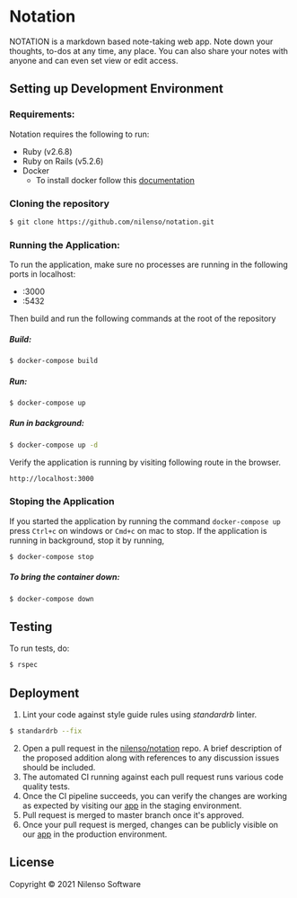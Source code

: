 # Notation
NOTATION is a markdown based note-taking web app. Note down your thoughts, to-dos at any time, any place. You can also share your notes with anyone and can even set view or edit access.

## Setting up Development Environment

### Requirements:
Notation requires the following to run:
- Ruby (v2.6.8)
- Ruby on Rails (v5.2.6)
- Docker
  - To install docker follow this [documentation](https://www.docker.com/)


### Cloning the repository
```sh
$ git clone https://github.com/nilenso/notation.git
```

### Running the Application:
To run the application, make sure no processes are running in the following ports in localhost:
- :3000
- :5432

Then build and run the following commands at the root of the repository
##### Build:
  ```sh
$ docker-compose build
```
##### Run:
  ```sh
$ docker-compose up
```

##### Run in background:
  ```sh
$ docker-compose up -d
```

Verify the application is running by visiting following route in the browser.
```sh
http://localhost:3000
```

### Stoping the Application
If you started the application by running the command `docker-compose up` press `Ctrl+c` on windows or `Cmd+c` on mac to stop. If the application is running in background, stop it by running,

```sh
$ docker-compose stop
```

##### To bring the container down:
```sh
$ docker-compose down
```
## Testing

To run tests, do:

```sh
$ rspec
```

## Deployment

1. Lint your code against style guide rules using _standardrb_ linter.
```sh
$ standardrb --fix
```
2. Open a pull request in the [nilenso/notation](https://github.com/nilenso/notation) repo. A brief description of the proposed addition along with references to any discussion issues should be included.
3. The automated CI running against each pull request runs various code quality tests.  
4. Once the CI pipeline succeeds, you can verify the changes are working as expected by visiting our [app](https://notation-staging.herokuapp.com/) in the staging environment.
5. Pull request is merged to master branch once it's approved.
6. Once your pull request is merged, changes can be publicly visible on our [app](https://notation-production.herokuapp.com/) in the production environment.

## License

Copyright © 2021 Nilenso Software

